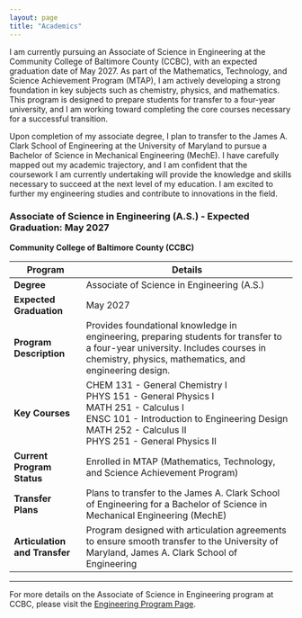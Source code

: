 ```yaml
---
layout: page
title: "Academics"
---
```


I am currently pursuing an Associate of Science in Engineering at the Community College of Baltimore County (CCBC), with an expected graduation date of May 2027. As part of the Mathematics, Technology, and Science Achievement Program (MTAP), I am actively developing a strong foundation in key subjects such as chemistry, physics, and mathematics. This program is designed to prepare students for transfer to a four-year university, and I am working toward completing the core courses necessary for a successful transition.

Upon completion of my associate degree, I plan to transfer to the James A. Clark School of Engineering at the University of Maryland to pursue a Bachelor of Science in Mechanical Engineering (MechE). I have carefully mapped out my academic trajectory, and I am confident that the coursework I am currently undertaking will provide the knowledge and skills necessary to succeed at the next level of my education. I am excited to further my engineering studies and contribute to innovations in the field.

### Associate of Science in Engineering (A.S.) - Expected Graduation: May 2027  
**Community College of Baltimore County (CCBC)**  

| **Program**                     | **Details**                                                                 |
|----------------------------------|-----------------------------------------------------------------------------|
| **Degree**                       | Associate of Science in Engineering (A.S.)                                  |
| **Expected Graduation**          | May 2027                                                                    |
| **Program Description**          | Provides foundational knowledge in engineering, preparing students for transfer to a four-year university. Includes courses in chemistry, physics, mathematics, and engineering design. |
| **Key Courses**                  | CHEM 131 - General Chemistry I<br>PHYS 151 - General Physics I<br>MATH 251 - Calculus I<br>ENSC 101 - Introduction to Engineering Design<br>MATH 252 - Calculus II<br>PHYS 251 - General Physics II |
| **Current Program Status**       | Enrolled in MTAP (Mathematics, Technology, and Science Achievement Program) |
| **Transfer Plans**               | Plans to transfer to the James A. Clark School of Engineering for a Bachelor of Science in Mechanical Engineering (MechE) |
| **Articulation and Transfer**    | Program designed with articulation agreements to ensure smooth transfer to the University of Maryland, James A. Clark School of Engineering |

---

For more details on the Associate of Science in Engineering program at CCBC, please visit the [Engineering Program Page](https://www.ccbcmd.edu/Programs-and-Courses-Finder/course/ENSC/101.html).

